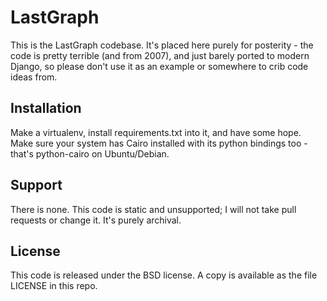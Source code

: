 # LastGraph

This is the LastGraph codebase. It's placed here purely for posterity - the code is pretty terrible (and from 2007),
and just barely ported to modern Django, so please don't use it as an example or somewhere to crib code ideas from.

## Installation

Make a virtualenv, install requirements.txt into it, and have some hope. Make sure your system has Cairo installed with
its python bindings too - that's python-cairo on Ubuntu/Debian.

## Support

There is none. This code is static and unsupported; I will not take pull requests or change it. It's purely archival.

## License

This code is released under the BSD license. A copy is available as the file LICENSE in this repo.
